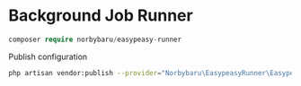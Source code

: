 # Background Job Runner


```php
composer require norbybaru/easypeasy-runner
```

Publish configuration
```bash
php artisan vendor:publish --provider="Norbybaru\EasypeasyRunner\EasypeasyRunnerServiceProvider" --tag="easypeasy-runner"
```